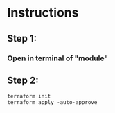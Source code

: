 # Instructions
## Step 1:
### Open in terminal of "module"


## Step 2:
```
terraform init
terraform apply -auto-approve
```